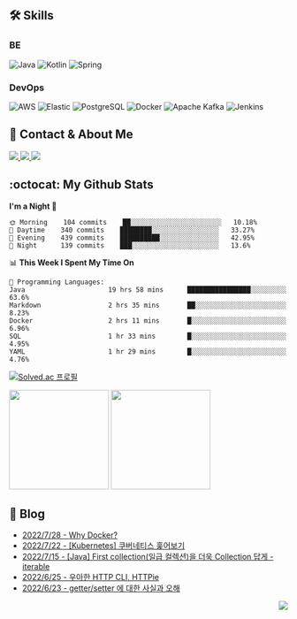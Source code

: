 

## 🛠 Skills

### BE

![Java](https://img.shields.io/badge/Java-007396?style=flat-square&logo=java&logoColor=white)
![Kotlin](https://img.shields.io/badge/Kotlin-7F52FF?style=flat-square&logo=kotlin&logoColor=white)
![Spring](https://img.shields.io/badge/Spring-6DB33F?style=flat-square&logo=spring&logoColor=white)

### DevOps

![AWS](https://img.shields.io/badge/AWS-%23FF9900.svg?style=flat-square&logo=amazon-aws&logoColor=white)
![Elastic](https://img.shields.io/badge/Elastic-005571?style=flat-square&logo=elastic&logoColor=white)
![PostgreSQL](https://img.shields.io/badge/PostgreSQL-336791?style=flat-square&logo=postgresql&logoColor=white)
![Docker](https://img.shields.io/badge/Docker-2496ED?style=flat-square&logo=docker&logoColor=white)
![Apache Kafka](https://img.shields.io/badge/Apache%20Kafka-000?style=flat-square&logo=apachekafka)
![Jenkins](https://img.shields.io/badge/Jenkins-%232C5263.svg?style=flat-square&logo=jenkins&logoColor=white)

## 📧 Contact & About Me

<a href="mailto:songkg7@gmail.com" target="_blank">
    <img src="https://img.shields.io/badge/Gmail-EA4335?style=flat-square&logo=gmail&logoColor=white"/>
</a>
<a href="https://www.notion.so/0377dd16e02d48cd82fa76394507382c" target="_blank">
    <img src="https://img.shields.io/badge/Notion-000000?style=flat-square&logo=notion&logoColor=white"/>
</a>
<a href="https://songkg7.github.io" target="_blank">
    <img src="https://img.shields.io/badge/Tech&nbsp;blog-54BBFF?style=flat-square&logo=github&logoColor=white"/>
</a>

## :octocat: My Github Stats

<!--START_SECTION:waka-->
**I'm a Night 🦉** 

```text
🌞 Morning    104 commits    ██░░░░░░░░░░░░░░░░░░░░░░░   10.18% 
🌆 Daytime    340 commits    ████████░░░░░░░░░░░░░░░░░   33.27% 
🌃 Evening    439 commits    ██████████░░░░░░░░░░░░░░░   42.95% 
🌙 Night      139 commits    ███░░░░░░░░░░░░░░░░░░░░░░   13.6%

```


📊 **This Week I Spent My Time On** 

```text
💬 Programming Languages: 
Java                     19 hrs 58 mins      ████████████████░░░░░░░░░   63.6% 
Markdown                 2 hrs 35 mins       ██░░░░░░░░░░░░░░░░░░░░░░░   8.23% 
Docker                   2 hrs 11 mins       █░░░░░░░░░░░░░░░░░░░░░░░░   6.96% 
SQL                      1 hr 33 mins        █░░░░░░░░░░░░░░░░░░░░░░░░   4.95% 
YAML                     1 hr 29 mins        █░░░░░░░░░░░░░░░░░░░░░░░░   4.76%

```


<!--END_SECTION:waka-->

[![Solved.ac 프로필](http://mazassumnida.wtf/api/v2/generate_badge?boj=songkg7)](https://solved.ac/songkg7)

<p>
  <img height="180em" src="https://github-readme-stats.vercel.app/api?username=songkg7&show_icons=true&include_all_commits=true&bg_color=30,e96443,904e95&title_color=fff&text_color=fff">
  <img height="180em" src="https://github-readme-stats.vercel.app/api/top-langs/?username=songkg7&layout=compact&bg_color=30,e96443,904e95&title_color=fff&text_color=fff&hide=html,css">
</p>

## 📄 Blog <br>
- [2022/7/28 - Why Docker?](https://songkg7.github.io/posts/whydocker/) <br>
- [2022/7/22 - [Kubernetes] 쿠버네티스 훑어보기](https://songkg7.github.io/posts/kubernetes-start/) <br>
- [2022/7/15 - [Java] First collection(일급 컬렉션)을 더욱 Collection 답게 - iterable](https://songkg7.github.io/posts/iterator/) <br>
- [2022/6/25 - 우아한 HTTP CLI, HTTPie](https://songkg7.github.io/posts/httpie/) <br>
- [2022/6/23 - getter/setter 에 대한 사실과 오해](https://songkg7.github.io/posts/getter-and-setter/) <br>

<!-- 조회수 -->
<p align="right">
  <a href="https://hits.seeyoufarm.com"><img src="https://hits.seeyoufarm.com/api/count/incr/badge.svg?url=https%3A%2F%2Fgithub.com%2Fsongkg7&count_bg=%238D7BF5&title_bg=%23252323&icon=github.svg&icon_color=%23FFFDFD&title=hits&edge_flat=false"/></a>
</p>
